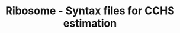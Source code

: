 ---
published: true
layout: "theme-base/macro-doc"
title: Ribosome - Syntax files for CCHS estimation
name: "%secondHandSmoke"
category: macros
order: 3
language: en
altLangPrefix: documentation
dateModified: "2019-01-31"
description: "An open community initative for standardized analysis"
download: "false"
---